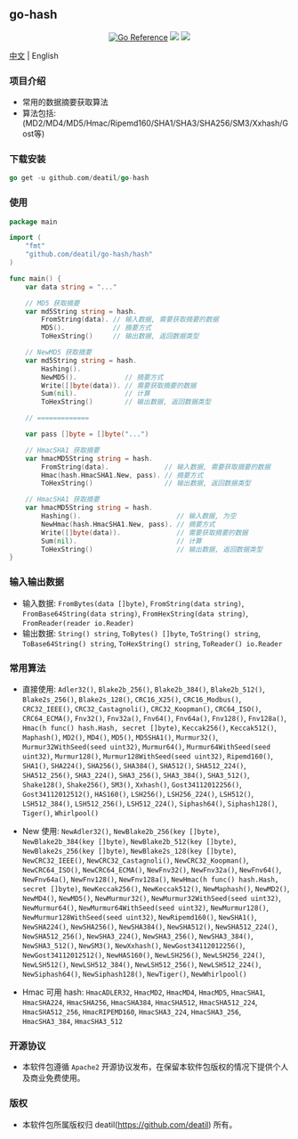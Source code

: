 ## go-hash

<p align="center">
<a href="https://pkg.go.dev/github.com/deatil/go-hash" ><img src="https://pkg.go.dev/badge/deatil/go-hash.svg" alt="Go Reference"></a>
<a href="https://codecov.io/gh/deatil/go-hash" ><img src="https://codecov.io/gh/deatil/go-hash/graph/badge.svg?token=SS2Z1IY0XL"/></a>
<img src="https://goreportcard.com/badge/github.com/deatil/go-hash" />
</p>

[中文](README_CN.md) | English

### 项目介绍

*  常用的数据摘要获取算法
*  算法包括: (MD2/MD4/MD5/Hmac/Ripemd160/SHA1/SHA3/SHA256/SM3/Xxhash/Gost等)


### 下载安装

~~~go
go get -u github.com/deatil/go-hash
~~~


### 使用

~~~go
package main

import (
    "fmt"
    "github.com/deatil/go-hash/hash"
)

func main() {
    var data string = "..."

    // MD5 获取摘要
    var md5String string = hash.
        FromString(data). // 输入数据, 需要获取摘要的数据
        MD5().            // 摘要方式
        ToHexString()     // 输出数据, 返回数据类型

    // NewMD5 获取摘要
    var md5String string = hash.
        Hashing().
        NewMD5().            // 摘要方式
        Write([]byte(data)). // 需要获取摘要的数据
        Sum(nil).            // 计算
        ToHexString()        // 输出数据, 返回数据类型

    // =============

    var pass []byte = []byte("...")

    // HmacSHA1 获取摘要
    var hmacMD5String string = hash.
        FromString(data).              // 输入数据, 需要获取摘要的数据
        Hmac(hash.HmacSHA1.New, pass). // 摘要方式
        ToHexString()                  // 输出数据, 返回数据类型

    // HmacSHA1 获取摘要
    var hmacMD5String string = hash.
        Hashing().                        // 输入数据, 为空
        NewHmac(hash.HmacSHA1.New, pass). // 摘要方式
        Write([]byte(data)).              // 需要获取摘要的数据
        Sum(nil).                         // 计算
        ToHexString()                     // 输出数据, 返回数据类型
}
~~~


### 输入输出数据

*  输入数据:
`FromBytes(data []byte)`, `FromString(data string)`, `FromBase64String(data string)`, `FromHexString(data string)`, `FromReader(reader io.Reader)`
*  输出数据:
`String() string`, `ToBytes() []byte`, `ToString() string`, `ToBase64String() string`, `ToHexString() string`, `ToReader() io.Reader`


### 常用算法

*  直接使用:
`Adler32()`,
`Blake2b_256()`, `Blake2b_384()`, `Blake2b_512()`, `Blake2s_256()`, `Blake2s_128()`,
`CRC16_X25()`, `CRC16_Modbus()`,
`CRC32_IEEE()`, `CRC32_Castagnoli()`, `CRC32_Koopman()`,
`CRC64_ISO()`, `CRC64_ECMA()`,
`Fnv32()`, `Fnv32a()`, `Fnv64()`, `Fnv64a()`, `Fnv128()`, `Fnv128a()`,
`Hmac(h func() hash.Hash, secret []byte)`,
`Keccak256()`, `Keccak512()`,
`Maphash()`,
`MD2()`, `MD4()`, `MD5()`, `MD5SHA1()`,
`Murmur32()`, `Murmur32WithSeed(seed uint32)`,
`Murmur64()`, `Murmur64WithSeed(seed uint32)`,
`Murmur128()`, `Murmur128WithSeed(seed uint32)`,
`Ripemd160()`,
`SHA1()`, `SHA224()`, `SHA256()`, `SHA384()`, `SHA512()`, `SHA512_224()`, `SHA512_256()`,
`SHA3_224()`, `SHA3_256()`, `SHA3_384()`, `SHA3_512()`,
`Shake128()`, `Shake256()`,
`SM3()`, `Xxhash()`, `Gost34112012256()`, `Gost34112012512()`, `HAS160()`, `LSH256()`, `LSH256_224()`, `LSH512()`, `LSH512_384()`, `LSH512_256()`, `LSH512_224()`, `Siphash64()`, `Siphash128()`, `Tiger()`, `Whirlpool()`

*  New 使用:
`NewAdler32()`,
`NewBlake2b_256(key []byte)`, `NewBlake2b_384(key []byte)`, `NewBlake2b_512(key []byte)`, `NewBlake2s_256(key []byte)`, `NewBlake2s_128(key []byte)`,
`NewCRC32_IEEE()`, `NewCRC32_Castagnoli()`, `NewCRC32_Koopman()`,
`NewCRC64_ISO()`, `NewCRC64_ECMA()`,
`NewFnv32()`, `NewFnv32a()`, `NewFnv64()`, `NewFnv64a()`, `NewFnv128()`, `NewFnv128a()`,
`NewHmac(h func() hash.Hash, secret []byte)`,
`NewKeccak256()`, `NewKeccak512()`,
`NewMaphash()`,
`NewMD2()`, `NewMD4()`, `NewMD5()`,
`NewMurmur32()`, `NewMurmur32WithSeed(seed uint32)`,
`NewMurmur64()`, `NewMurmur64WithSeed(seed uint32)`,
`NewMurmur128()`, `NewMurmur128WithSeed(seed uint32)`,
`NewRipemd160()`,
`NewSHA1()`, `NewSHA224()`, `NewSHA256()`, `NewSHA384()`, `NewSHA512()`, `NewSHA512_224()`, `NewSHA512_256()`,
`NewSHA3_224()`, `NewSHA3_256()`, `NewSHA3_384()`, `NewSHA3_512()`,
`NewSM3()`, `NewXxhash()`, `NewGost34112012256()`, `NewGost34112012512()`, `NewHAS160()`, `NewLSH256()`, `NewLSH256_224()`, `NewLSH512()`, `NewLSH512_384()`, `NewLSH512_256()`, `NewLSH512_224()`, `NewSiphash64()`, `NewSiphash128()`, `NewTiger()`, `NewWhirlpool()`

*  Hmac 可用 hash:
`HmacADLER32`, `HmacMD2`, `HmacMD4`, `HmacMD5`, `HmacSHA1`, `HmacSHA224`, `HmacSHA256`, `HmacSHA384`, `HmacSHA512`, `HmacSHA512_224`, `HmacSHA512_256`, `HmacRIPEMD160`, `HmacSHA3_224`, `HmacSHA3_256`, `HmacSHA3_384`, `HmacSHA3_512`


### 开源协议

*  本软件包遵循 `Apache2` 开源协议发布，在保留本软件包版权的情况下提供个人及商业免费使用。


### 版权

*  本软件包所属版权归 deatil(https://github.com/deatil) 所有。
